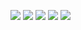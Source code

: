 ![](http://github-profile-summary-cards.vercel.app/api/cards/profile-details?username=imtheaman&theme=great_gatsby)
![](http://github-profile-summary-cards.vercel.app/api/cards/repos-per-language?username=imtheaman&theme=great_gatsby)
![](http://github-profile-summary-cards.vercel.app/api/cards/most-commit-language?username=imtheaman&theme=great_gatsby)
![](http://github-profile-summary-cards.vercel.app/api/cards/stats?username=imtheaman&theme=great_gatsby)
![](http://github-profile-summary-cards.vercel.app/api/cards/productive-time?username=imtheaman&theme=great_gatsby&utcOffset=)
